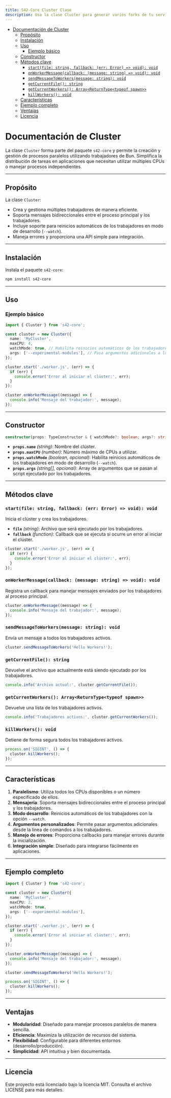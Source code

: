 ```yaml
---
title: S42-Core Cluster Clase
description: Usa la clase Cluster para generar varios forks de tu servicios.
---
```


- [Documentación de Cluster](#documentación-de-cluster)
	- [Propósito](#propósito)
	- [Instalación](#instalación)
	- [Uso](#uso)
		- [Ejemplo básico](#ejemplo-básico)
	- [Constructor](#constructor)
	- [Métodos clave](#métodos-clave)
		- [`start(file: string, fallback: (err: Error) => void): void`](#startfile-string-fallback-err-error--void-void)
		- [`onWorkerMessage(callback: (message: string) => void): void`](#onworkermessagecallback-message-string--void-void)
		- [`sendMessageToWorkers(message: string): void`](#sendmessagetoworkersmessage-string-void)
		- [`getCurrentFile(): string`](#getcurrentfile-string)
		- [`getCurrentWorkers(): Array<ReturnType<typeof spawn>>`](#getcurrentworkers-arrayreturntypetypeof-spawn)
		- [`killWorkers(): void`](#killworkers-void)
	- [Características](#características)
	- [Ejemplo completo](#ejemplo-completo)
	- [Ventajas](#ventajas)
	- [Licencia](#licencia)

# Documentación de Cluster

La clase `Cluster` forma parte del paquete `s42-core` y permite la creación y gestión de procesos paralelos utilizando trabajadores de Bun. Simplifica la distribución de tareas en aplicaciones que necesitan utilizar múltiples CPUs o manejar procesos independientes.

---

## Propósito

La clase `Cluster`:

- Crea y gestiona múltiples trabajadores de manera eficiente.
- Soporta mensajes bidireccionales entre el proceso principal y los trabajadores.
- Incluye soporte para reinicios automáticos de los trabajadores en modo de desarrollo (`--watch`).
- Maneja errores y proporciona una API simple para integración.

---

## Instalación

Instala el paquete `s42-core`:

```bash
npm install s42-core
```

---

## Uso

### Ejemplo básico

```typescript
import { Cluster } from 's42-core';

const cluster = new Cluster({
  name: 'MyCluster',
  maxCPU: 4,
  watchMode: true, // Habilita reinicios automáticos de los trabajadores en modo desarrollo
  args: ['--experimental-modules'], // Pasa argumentos adicionales a los trabajadores
});

cluster.start('./worker.js', (err) => {
  if (err) {
    console.error('Error al iniciar el clúster:', err);
  }
});

cluster.onWorkerMessage((message) => {
  console.info('Mensaje del trabajador:', message);
});
```

---

## Constructor

```typescript
constructor(props: TypeConstructor & { watchMode?: boolean; args?: string[] });
```

- **`props.name`** *(string)*: Nombre del clúster.
- **`props.maxCPU`** *(number)*: Número máximo de CPUs a utilizar.
- **`props.watchMode`** *(boolean, opcional)*: Habilita reinicios automáticos de los trabajadores en modo de desarrollo (`--watch`).
- **`props.args`** *(string[], opcional)*: Array de argumentos que se pasan al script ejecutado por los trabajadores.

---

## Métodos clave

### `start(file: string, fallback: (err: Error) => void): void`

Inicia el clúster y crea los trabajadores.

- **`file`** *(string)*: Archivo que será ejecutado por los trabajadores.
- **`fallback`** *(function)*: Callback que se ejecuta si ocurre un error al iniciar el clúster.

```typescript
cluster.start('./worker.js', (err) => {
  if (err) {
    console.error('Error al iniciar el clúster:', err);
  }
});
```

### `onWorkerMessage(callback: (message: string) => void): void`

Registra un callback para manejar mensajes enviados por los trabajadores al proceso principal.

```typescript
cluster.onWorkerMessage((message) => {
  console.info('Mensaje del trabajador:', message);
});
```

### `sendMessageToWorkers(message: string): void`

Envía un mensaje a todos los trabajadores activos.

```typescript
cluster.sendMessageToWorkers('Hello Workers!');
```

### `getCurrentFile(): string`

Devuelve el archivo que actualmente está siendo ejecutado por los trabajadores.

```typescript
console.info('Archivo actual:', cluster.getCurrentFile());
```

### `getCurrentWorkers(): Array<ReturnType<typeof spawn>>`

Devuelve una lista de los trabajadores activos.

```typescript
console.info('Trabajadores activos:', cluster.getCurrentWorkers());
```

### `killWorkers(): void`

Detiene de forma segura todos los trabajadores activos.

```typescript
process.on('SIGINT', () => {
  cluster.killWorkers();
});
```

---

## Características

1. **Paralelismo**: Utiliza todos los CPUs disponibles o un número especificado de ellos.
2. **Mensajería**: Soporta mensajes bidireccionales entre el proceso principal y los trabajadores.
3. **Modo desarrollo**: Reinicios automáticos de los trabajadores con la opción `--watch`.
4. **Argumentos personalizados**: Permite pasar argumentos adicionales desde la línea de comandos a los trabajadores.
5. **Manejo de errores**: Proporciona callbacks para manejar errores durante la inicialización.
6. **Integración simple**: Diseñado para integrarse fácilmente en aplicaciones.

---

## Ejemplo completo

```typescript
import { Cluster } from 's42-core';

const cluster = new Cluster({
  name: 'MyCluster',
  maxCPU: 2,
  watchMode: true,
  args: ['--experimental-modules'],
});

cluster.start('./worker.js', (err) => {
  if (err) {
    console.error('Error al iniciar el clúster:', err);
  }
});

cluster.onWorkerMessage((message) => {
  console.info('Mensaje del trabajador:', message);
});

cluster.sendMessageToWorkers('Hello Workers!');

process.on('SIGINT', () => {
  cluster.killWorkers();
});
```

---

## Ventajas

- **Modularidad**: Diseñado para manejar procesos paralelos de manera sencilla.
- **Eficiencia**: Maximiza la utilización de recursos del sistema.
- **Flexibilidad**: Configurable para diferentes entornos (desarrollo/producción).
- **Simplicidad**: API intuitiva y bien documentada.

---

## Licencia

Este proyecto está licenciado bajo la licencia MIT. Consulta el archivo LICENSE para más detalles.
